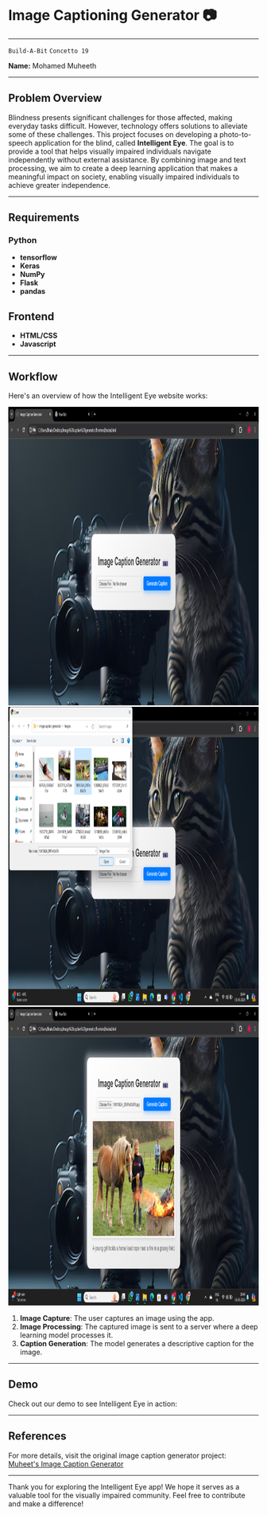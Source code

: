 # Image Captioning Generator 📷

---

`Build-A-Bit` `Concetto 19`

**Name:** Mohamed Muheeth

---

## Problem Overview

Blindness presents significant challenges for those affected, making everyday tasks difficult. However, technology offers solutions to alleviate some of these challenges. This project focuses on developing a photo-to-speech application for the blind, called **Intelligent Eye**. The goal is to provide a tool that helps visually impaired individuals navigate independently without external assistance. By combining image and text processing, we aim to create a deep learning application that makes a meaningful impact on society, enabling visually impaired individuals to achieve greater independence.

---

## Requirements

### Python
- **tensorflow**
- **Keras**
- **NumPy**
- **Flask**
- **pandas**

## Frontend
- **HTML/CSS**
- **Javascript**
  

---

## Workflow

Here's an overview of how the Intelligent Eye website works:

<img src="https://github.com/Muheet-m1/Image-Caption-Generator/blob/main/frontend/Screenshot%202024-06-01%20184415.png" height="600">
<img src="https://github.com/Muheet-m1/Image-Caption-Generator/blob/main/frontend/Screenshot%202024-06-01%20184433.png" height="600">
<img src="https://github.com/Muheet-m1/Image-Caption-Generator/blob/main/frontend/Screenshot%202024-06-01%20184617.png" height="600">


1. **Image Capture**: The user captures an image using the app.
2. **Image Processing**: The captured image is sent to a server where a deep learning model processes it.
3. **Caption Generation**: The model generates a descriptive caption for the image.


---

## Demo

Check out our demo to see Intelligent Eye in action:



---

## References

For more details, visit the original image caption generator project: [Muheet's Image Caption Generator](https://github.com/muheet-m1/image-caption-generator.git)

---

Thank you for exploring the Intelligent Eye app! We hope it serves as a valuable tool for the visually impaired community. Feel free to contribute and make a difference!
